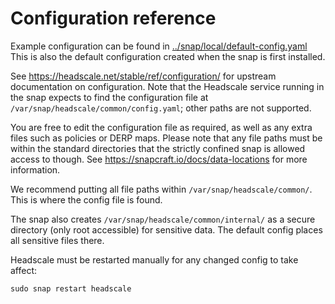 # Configuration reference

Example configuration can be found in [../snap/local/default-config.yaml](../snap/local/default-config.yaml)
This is also the default configuration created when the snap is first installed.

See https://headscale.net/stable/ref/configuration/ for upstream documentation on configuration.
Note that the Headscale service running in the snap expects to find the configuration file at `/var/snap/headscale/common/config.yaml`;
other paths are not supported.

You are free to edit the configuration file as required, as well as any extra files such as policies or DERP maps.
Please note that any file paths must be within the standard directories that the strictly confined snap is allowed access to though.
See https://snapcraft.io/docs/data-locations for more information.

We recommend putting all file paths within `/var/snap/headscale/common/`.
This is where the config file is found.

The snap also creates `/var/snap/headscale/common/internal/` as a secure directory (only root accessible) for sensitive data.
The default config places all sensitive files there.

Headscale must be restarted manually for any changed config to take affect:

```
sudo snap restart headscale
```

